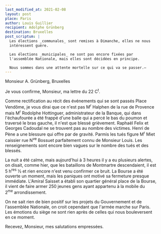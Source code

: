 ```yaml
---
last_modified_at: 2021-02-08
layout: post
place: Paris
author: Louis Guillier
recipient: Adolphe Grünberg
destination: Bruxelles
post_scriptum: |
  Les élections _communales_ sont remises à Dimanche, elles ne nous
  intéressent guère.

  Les élections _municipales_ ne sont pas encore fixées par
  l'assemblée Nationale, mais elles sont décidées en principe.

  Nous sommes dans une attente mortelle sur ce qui va se passer.—
---
```


Monsieur A. Grünberg, Bruxelles

Je vous confirme, Monsieur, ma lettre du 22 C<sup>t</sup>.

Comme rectification au récit des événements qui se sont passés Place Vendôme,
je vous dirai que ce n'est pas M<sup>r</sup> Halphen de la rue de Provence mais
M<sup>r</sup> Rodolphe Hottinguer, administrateur de la Banque, qui dans
l'échaufourée a été frappé d'une balle qui a percé le bas du poumon et traversé
le bras gauche, il n'est que blessé grièvement.
Raphaël Felix et Georges Cadoudal ne se trouvent pas au nombre des victimes.
Henri de Pène a une blessure qui offre par de gravité.
Parmis les tués figure M<sup>r</sup> Miet caissier rue N<sup>ve</sup> Bossuet
parfaitement connu de Monsieur Louis.
Les renseignements sont encore bien vagues sur le nombre des tués et des
blessés.

La nuit a été calme, mais aujourd'hui à 3 heures il y a eu plusieurs alertes,
on disait, comme hier, que les bataillons de Montmartre descendaient, il est
5 h<sup>res</sup> ½ et rien encore n'est venu confirmer ce bruit.
La Bourse a été ouverte un moment, mais les paniques ont motivé sa fermeture
presque immédiate.
L'Amiral Saisset a établi son quartier général place de la Bourse, il vient de
faire armer 250 jeunes gens ayant appartenu à la mobile du
2<sup>me</sup> arrondissement.

On ne sait rien de bien positif sur les projets du Gouvernement et de
l'assemblée Nationale, on croit cependant que l'armée marche sur Paris.
Les émotions du siège ne sont rien après de celles qui nous bouleversent en ce
moment.

Recevez, Monsieur, mes salutations empressées.

